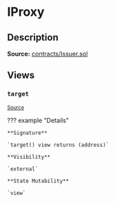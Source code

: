 # IProxy

## Description

**Source:** [contracts/Issuer.sol](https://github.com/Synthetixio/synthetix/tree/v2.78.0-alpha/contracts/Issuer.sol)

## Views

### `target`

<sub>[Source](https://github.com/Synthetixio/synthetix/tree/v2.78.0-alpha/contracts/Issuer.sol#L31)</sub>

??? example "Details"

    **Signature**

    `target() view returns (address)`

    **Visibility**

    `external`

    **State Mutability**

    `view`

